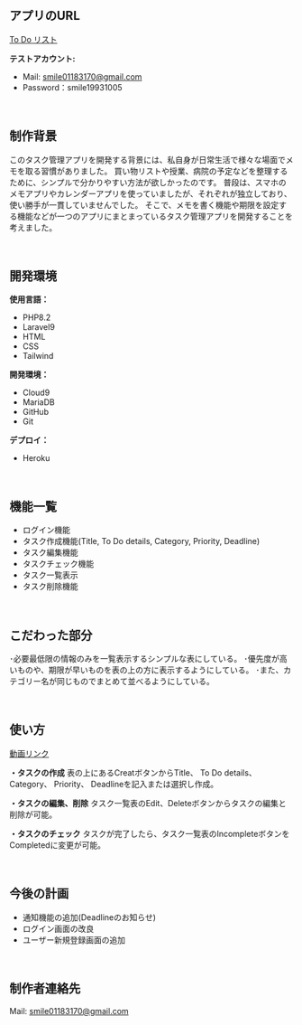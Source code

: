 <br />

## アプリのURL


<a href="https://to-do-rist-c67dabfc11d8.herokuapp.com/login">To Do リスト</a>

<b>テストアカウント:</b>
- Mail: smile01183170@gmail.com
- Password：smile19931005


<br />

## 制作背景

このタスク管理アプリを開発する背景には、私自身が日常生活で様々な場面でメモを取る習慣がありました。
買い物リストや授業、病院の予定などを整理するために、シンプルで分かりやすい方法が欲しかったのです。
普段は、スマホのメモアプリやカレンダーアプリを使っていましたが、それぞれが独立しており、使い勝手が一貫していませんでした。
そこで、メモを書く機能や期限を設定する機能などが一つのアプリにまとまっているタスク管理アプリを開発することを考えました。

<br />

## 開発環境

<b>使用言語：</b>
- PHP8.2
- Laravel9
- HTML
- CSS
- Tailwind

<b>開発環境：</b>
- Cloud9
- MariaDB
- GitHub
- Git

<b>デプロイ：</b>
- Heroku

<br />

## 機能一覧

- ログイン機能
- タスク作成機能(Title, To Do details, Category, Priority, Deadline)
- タスク編集機能
- タスクチェック機能
- タスク一覧表示
- タスク削除機能

<br />

## こだわった部分

･必要最低限の情報のみを一覧表示するシンプルな表にしている。
･優先度が高いものや、期限が早いものを表の上の方に表示するようにしている。
･また、カテゴリー名が同じものでまとめて並べるようにしている。

<br />

## 使い方

<a href="https://drive.google.com/file/d/1SWbfIIraCr22hxnPpahlvUo5PXRbbrKG/view?usp=sharing">動画リンク</a>

<b>・タスクの作成</b>
表の上にあるCreatボタンからTitle、 To Do details、 Category、 Priority、 Deadlineを記入または選択し作成。

<b>・タスクの編集、削除</b>
タスク一覧表のEdit、Deleteボタンからタスクの編集と削除が可能。

<b>・タスクのチェック</b>
タスクが完了したら、タスク一覧表のIncompleteボタンをCompletedに変更が可能。

<br />

## 今後の計画

- 通知機能の追加(Deadlineのお知らせ)
- ログイン画面の改良
- ユーザー新規登録画面の追加

<br />

## 制作者連絡先

Mail: smile01183170@gmail.com

